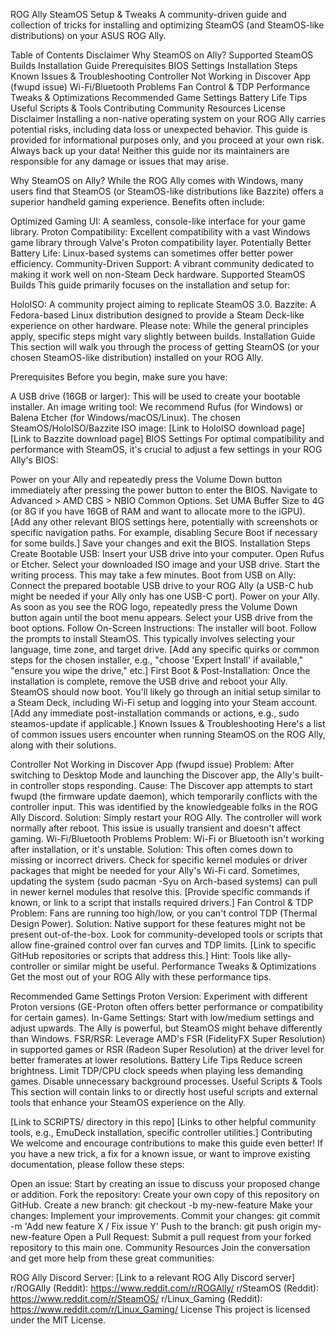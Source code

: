 ROG Ally SteamOS Setup & Tweaks
A community-driven guide and collection of tricks for installing and optimizing SteamOS (and SteamOS-like distributions) on your ASUS ROG Ally.

Table of Contents
Disclaimer
Why SteamOS on Ally?
Supported SteamOS Builds
Installation Guide
Prerequisites
BIOS Settings
Installation Steps
Known Issues & Troubleshooting
Controller Not Working in Discover App (fwupd issue)
Wi-Fi/Bluetooth Problems
Fan Control & TDP
Performance Tweaks & Optimizations
Recommended Game Settings
Battery Life Tips
Useful Scripts & Tools
Contributing
Community Resources
License
Disclaimer
Installing a non-native operating system on your ROG Ally carries potential risks, including data loss or unexpected behavior. This guide is provided for informational purposes only, and you proceed at your own risk. Always back up your data! Neither this guide nor its maintainers are responsible for any damage or issues that may arise.

Why SteamOS on Ally?
While the ROG Ally comes with Windows, many users find that SteamOS (or SteamOS-like distributions like Bazzite) offers a superior handheld gaming experience. Benefits often include:

Optimized Gaming UI: A seamless, console-like interface for your game library.
Proton Compatibility: Excellent compatibility with a vast Windows game library through Valve's Proton compatibility layer.
Potentially Better Battery Life: Linux-based systems can sometimes offer better power efficiency.
Community-Driven Support: A vibrant community dedicated to making it work well on non-Steam Deck hardware.
Supported SteamOS Builds
This guide primarily focuses on the installation and setup for:

HoloISO: A community project aiming to replicate SteamOS 3.0.
Bazzite: A Fedora-based Linux distribution designed to provide a Steam Deck-like experience on other hardware.
Please note: While the general principles apply, specific steps might vary slightly between builds.
Installation Guide
This section will walk you through the process of getting SteamOS (or your chosen SteamOS-like distribution) installed on your ROG Ally.

Prerequisites
Before you begin, make sure you have:

A USB drive (16GB or larger): This will be used to create your bootable installer.
An image writing tool: We recommend Rufus (for Windows) or Balena Etcher (for Windows/macOS/Linux).
The chosen SteamOS/HoloISO/Bazzite ISO image:
[Link to HoloISO download page]
[Link to Bazzite download page]
BIOS Settings
For optimal compatibility and performance with SteamOS, it's crucial to adjust a few settings in your ROG Ally's BIOS:

Power on your Ally and repeatedly press the Volume Down button immediately after pressing the power button to enter the BIOS.
Navigate to Advanced > AMD CBS > NBIO Common Options.
Set UMA Buffer Size to 4G (or 8G if you have 16GB of RAM and want to allocate more to the iGPU).
[Add any other relevant BIOS settings here, potentially with screenshots or specific navigation paths. For example, disabling Secure Boot if necessary for some builds.]
Save your changes and exit the BIOS.
Installation Steps
Create Bootable USB:
Insert your USB drive into your computer.
Open Rufus or Etcher.
Select your downloaded ISO image and your USB drive.
Start the writing process. This may take a few minutes.
Boot from USB on Ally:
Connect the prepared bootable USB drive to your ROG Ally (a USB-C hub might be needed if your Ally only has one USB-C port).
Power on your Ally. As soon as you see the ROG logo, repeatedly press the Volume Down button again until the boot menu appears.
Select your USB drive from the boot options.
Follow On-Screen Instructions:
The installer will boot. Follow the prompts to install SteamOS. This typically involves selecting your language, time zone, and target drive.
[Add any specific quirks or common steps for the chosen installer, e.g., "choose 'Expert Install' if available," "ensure you wipe the drive," etc.]
First Boot & Post-Installation:
Once the installation is complete, remove the USB drive and reboot your Ally.
SteamOS should now boot. You'll likely go through an initial setup similar to a Steam Deck, including Wi-Fi setup and logging into your Steam account.
[Add any immediate post-installation commands or actions, e.g., sudo steamos-update if applicable.]
Known Issues & Troubleshooting
Here's a list of common issues users encounter when running SteamOS on the ROG Ally, along with their solutions.

Controller Not Working in Discover App (fwupd issue)
Problem: After switching to Desktop Mode and launching the Discover app, the Ally's built-in controller stops responding.
Cause: The Discover app attempts to start fwupd (the firmware update daemon), which temporarily conflicts with the controller input. This was identified by the knowledgeable folks in the ROG Ally Discord.
Solution: Simply restart your ROG Ally. The controller will work normally after reboot. This issue is usually transient and doesn't affect gaming.
Wi-Fi/Bluetooth Problems
Problem: Wi-Fi or Bluetooth isn't working after installation, or it's unstable.
Solution: This often comes down to missing or incorrect drivers.
Check for specific kernel modules or driver packages that might be needed for your Ally's Wi-Fi card.
Sometimes, updating the system (sudo pacman -Syu on Arch-based systems) can pull in newer kernel modules that resolve this.
[Provide specific commands if known, or link to a script that installs required drivers.]
Fan Control & TDP
Problem: Fans are running too high/low, or you can't control TDP (Thermal Design Power).
Solution: Native support for these features might not be present out-of-the-box.
Look for community-developed tools or scripts that allow fine-grained control over fan curves and TDP limits.
[Link to specific GitHub repositories or scripts that address this.]
Hint: Tools like ally-controller or similar might be useful.
Performance Tweaks & Optimizations
Get the most out of your ROG Ally with these performance tips.

Recommended Game Settings
Proton Version: Experiment with different Proton versions (GE-Proton often offers better performance or compatibility for certain games).
In-Game Settings: Start with low/medium settings and adjust upwards. The Ally is powerful, but SteamOS might behave differently than Windows.
FSR/RSR: Leverage AMD's FSR (FidelityFX Super Resolution) in supported games or RSR (Radeon Super Resolution) at the driver level for better framerates at lower resolutions.
Battery Life Tips
Reduce screen brightness.
Limit TDP/CPU clock speeds when playing less demanding games.
Disable unnecessary background processes.
Useful Scripts & Tools
This section will contain links to or directly host useful scripts and external tools that enhance your SteamOS experience on the Ally.

[Link to SCRIPTS/ directory in this repo]
[Links to other helpful community tools, e.g., EmuDeck installation, specific controller utilities.]
Contributing
We welcome and encourage contributions to make this guide even better! If you have a new trick, a fix for a known issue, or want to improve existing documentation, please follow these steps:

Open an issue: Start by creating an issue to discuss your proposed change or addition.
Fork the repository: Create your own copy of this repository on GitHub.
Create a new branch: git checkout -b my-new-feature
Make your changes: Implement your improvements.
Commit your changes: git commit -m 'Add new feature X / Fix issue Y'
Push to the branch: git push origin my-new-feature
Open a Pull Request: Submit a pull request from your forked repository to this main one.
Community Resources
Join the conversation and get more help from these great communities:

ROG Ally Discord Server: [Link to a relevant ROG Ally Discord server]
r/ROGAlly (Reddit): https://www.reddit.com/r/ROGAlly/
r/SteamOS (Reddit): https://www.reddit.com/r/SteamOS/
r/Linux_Gaming (Reddit): https://www.reddit.com/r/Linux_Gaming/
License
This project is licensed under the MIT License.

